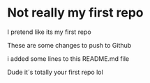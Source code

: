 # Not really my first repo

I pretend like its my first repo

These are some changes to push to Github

i added some lines to this README.md file

Dude it´s totally your first repo lol
